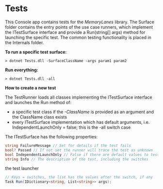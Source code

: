 ﻿# Tests

This Console app contains tests for the *MemoryLanes* library.
The Surface folder contains the entry points of the use case
runners, which implement the ITestSurface interface and provide a
Run(string[] args) method for launching the specific test.
The common testing functionality is placed in the Internals folder.

**To run a specific test surface:**

``` 
> dotnet Tests.dll -SurfaceClassName -args param1 param2
```

**Run everything:**

```
> dotnet Tests.dll -all
```

**How to create a new test**

The TestRunner loads all classes implementing the ITestSurface interface 
and launches the Run method of:

- a specific test class if the *-ClassName* is provided as an argument and the ClassName 
 class exists 
- every ITestSurface implementation which has default arguments, 
 i.e. IndependentLaunchOnly = false; this is the -all switch case  

The ITestSurface has the following properties:

``` csharp
string FailureMessage // Set for details if the test fails 
bool? Passed // If not set the runner will trace the test as unknown
bool IndependentLaunchOnly // False if there are default values to test with
string Info // The description of the test, including the switches 
```

the test launcher

```csharp
// Keys = switches, the list has the values after the switch, if any
Task Run(IDictionary<string, List<string>> args);
```